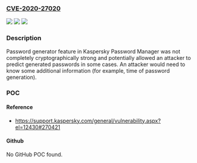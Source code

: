 ### [CVE-2020-27020](https://cve.mitre.org/cgi-bin/cvename.cgi?name=CVE-2020-27020)
![](https://img.shields.io/static/v1?label=Product&message=Kaspersky%20Password%20Manager%20for%20Windows%2C%20Kaspersky%20Password%20Manager%20for%20Android%2C%20Kaspersky%20Password%20Manager%20for%20iOS&color=blue)
![](https://img.shields.io/static/v1?label=Version&message=n%2Fa&color=blue)
![](https://img.shields.io/static/v1?label=Vulnerability&message=Information%20Disclosure&color=brighgreen)

### Description

Password generator feature in Kaspersky Password Manager was not completely cryptographically strong and potentially allowed an attacker to predict generated passwords in some cases. An attacker would need to know some additional information (for example, time of password generation).

### POC

#### Reference
- https://support.kaspersky.com/general/vulnerability.aspx?el=12430#270421

#### Github
No GitHub POC found.

